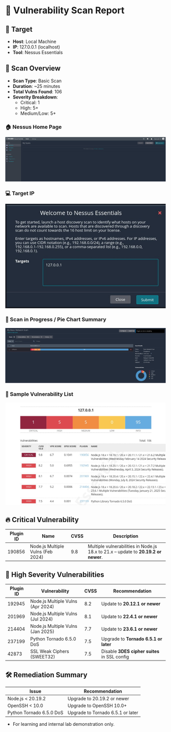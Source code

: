 # 📄 Vulnerability Scan Report

## 📌 Target
- **Host**: Local Machine
- **IP**: 127.0.0.1 (localhost)
- **Tool**: Nessus Essentials

## 🧪 Scan Overview

- **Scan Type**: Basic Scan
- **Duration**: ~25 minutes
- **Total Vulns Found**: 106
- **Severity Breakdown**:
  - Critical: 1
  - High: 5+
  - Medium/Low: 5+



### 🏠 Nessus Home Page
![Nessus Home Page](screenshots/nessus-home.jpg)

### 💻 Target IP
![Target IP](screenshots/welcome.jpg)

### 🧪 Scan in Progress / Pie Chart Summary
![Scan Pie Chart](screenshots/nessus-scan-pie.jpg)

### 🧾 Sample Vulnerability List
![Vulnerability List](screenshots/nessus-vuln-list.jpg)



## 🔥 Critical Vulnerability

| Plugin ID | Name                                  | CVSS | Description                              |
|-----------|---------------------------------------|------|------------------------------------------|
| 190856    | Node.js Multiple Vulns (Feb 2024)     | 9.8  | Multiple vulnerabilities in Node.js 18.x to 21.x – update to **20.19.2 or newer**. |

## 🚨 High Severity Vulnerabilities

| Plugin ID | Vulnerability                          | CVSS | Recommendation                              |
|-----------|----------------------------------------|------|---------------------------------------------|
| 192945    | Node.js Multiple Vulns (Apr 2024)      | 8.2  | Update to **20.12.1 or newer**              |
| 201969    | Node.js Multiple Vulns (Jul 2024)      | 8.1  | Update to **22.4.1 or newer**               |
| 214404    | Node.js Multiple Vulns (Jan 2025)      | 7.7  | Update to **23.6.1 or newer**               |
| 237199    | Python Tornado 6.5.0 DoS               | 7.5  | Upgrade to **Tornado 6.5.1 or later**       |
| 42873     | SSL Weak Ciphers (SWEET32)             | 7.5  | Disable **3DES cipher suites** in SSL config |

## 🛠️ Remediation Summary

| Issue                           | Recommendation                              |
|--------------------------------|---------------------------------------------|
| Node.js < 20.19.2              | Upgrade to 20.19.2 or newer                 |
| OpenSSH < 10.0                 | Upgrade to OpenSSH 10.0+                    |
| Python Tornado 6.5.0 DoS       | Upgrade to Tornado 6.5.1 or later           |





- For learning and internal lab demonstration only. 

